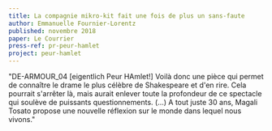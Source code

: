 ```yaml
---
title: La compagnie mikro-kit fait une fois de plus un sans-faute
author: Emmanuelle Fournier-Lorentz
published: novembre 2018
paper: Le Courrier
press-ref: pr-peur-hamlet
project: peur-hamlet
---
```


"DE-ARMOUR_04 [eigentlich Peur HAmlet!] Voilà donc une pièce qui permet de connaître le drame le plus célèbre de Shakespeare et d'en rire. Cela pourrait s'arrêter là, mais aurait enlever toute la profondeur de ce spectacle qui soulève de puissants questionnements. (...) A tout juste 30 ans, Magali Tosato propose une nouvelle réflexion sur le monde dans lequel nous vivons."
